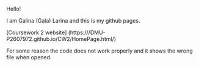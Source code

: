 Hello!

I am Galina (Gala) Larina and this is my github pages.

[Coursework 2 website] (https:///DMU-P2607972.github.io/CW2/HomePage.html/)

For some reason the code does not work properly and it shows the wrong file when opened.
